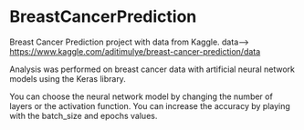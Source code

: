 # BreastCancerPrediction
 Breast Cancer Prediction project with data from Kaggle.
 data--> https://www.kaggle.com/aditimulye/breast-cancer-prediction/data
 
Analysis was performed on breast cancer data with artificial neural network models using the Keras library.

You can choose the neural network model by changing the number of layers or the activation function.
You can increase the accuracy by playing with the batch_size and epochs values.
